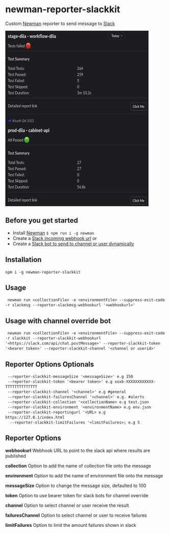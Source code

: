 # newman-reporter-slackkit

Custom [Newman](https://github.com/postmanlabs/newman) reporter to send message to [Slack](https://slack.com/)

<img src="https://raw.githubusercontent.com/flesh91/newman-reporter-slackkit/master/testResults.png?raw=true" width="450"  height="550">

## Before you get started
- Install [Newman](https://github.com/postmanlabs/newman) ``` $ npm run i -g newman ```
- Create a [Slack incoming webhook url](https://api.slack.com/messaging/webhooks)
or
- Create a [Slack bot to send to channel or user dynamically](https://api.slack.com/messaging/sending)

## Installation
 ```CLI
 npm i -g newman-reporter-slackkit
 ```

## Usage
```CLI
 newman run <collectionFile> -e <environmentFile> --suppress-exit-code -r slackmsg --reporter-slackmsg-webhookurl '<webhookurl>'
```

## Usage with channel override bot
```CLI
 newman run <collectionFile> -e <environmentFile> --suppress-exit-code -r slackkit --reporter-slackkit-webhookurl '<https://slack.com/api/chat.postMessage>' --reporter-slackkit-token '<bearer token>' --reporter-slackkit-channel '<channel or userid>'
```

## Reporter Options Optionals
```
 --reporter-slackkit-messageSize '<messageSize>' e.g 150
 --reporter-slackkit-token '<bearer token>' e.g xoxb-XXXXXXXXXXXX-TTTTTTTTTTTTTT
 --reporter-slackkit-channel '<channel>' e.g #general
 --reporter-slackkit-failuresChannel '<channel>' e.g. #alerts
 --reporter-slackkit-collection '<collectionName> e.g test.json
 --reporter-slackkit-environment '<environmentName> e.g env.json
 --reporter-slackkit-reportingurl '<URL> e.g https://127.0.1/index.html
  --reporter-slackkit-limitFailures '<limitFailures>; e.g 5

```


## Reporter Options
**webhookurl** 
Webhook URL to point to the slack api where results are published

**collection** 
Option to add the name of collection file onto the message

**environment**
Option to add the name of environment file onto the message

**messageSize**
Option to change the message size, defaulted to 100

**token**
Option to use bearer token for slack bots for channel override

**channel**
Option to select channel or user receive the result

**failuresChannel**
Option to select channel or user to receive failures

**limitFailures**
Option to limit the amount failures shown in slack

